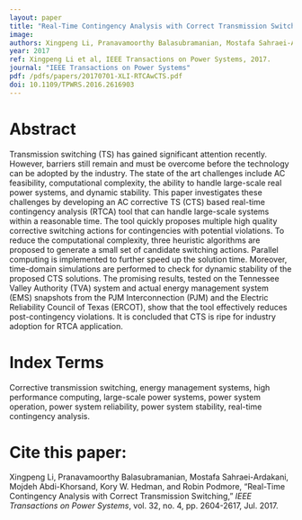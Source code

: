 ```yaml
---
layout: paper
title: "Real-Time Contingency Analysis with Correct Transmission Switching"
image: 
authors: Xingpeng Li, Pranavamoorthy Balasubramanian, Mostafa Sahraei-Ardakani, Mojdeh Abdi-Khorsand, Kory W. Hedman, Robin Podmore.
year: 2017
ref: Xingpeng Li et al, IEEE Transactions on Power Systems, 2017.
journal: "IEEE Transactions on Power Systems"
pdf: /pdfs/papers/20170701-XLI-RTCAwCTS.pdf
doi: 10.1109/TPWRS.2016.2616903 
---
```


# Abstract

Transmission switching (TS) has gained significant attention recently. However, barriers still remain and must be overcome before the technology can be adopted by the industry. The state of the art challenges include AC feasibility, computational complexity, the ability to handle large-scale real power systems, and dynamic stability. This paper investigates these challenges by developing an AC corrective TS (CTS) based real-time contingency analysis (RTCA) tool that can handle large-scale systems within a reasonable time. The tool quickly proposes multiple high quality corrective switching actions for contingencies with potential violations. To reduce the computational complexity, three heuristic algorithms are proposed to generate a small set of candidate switching actions. Parallel computing is implemented to further speed up the solution time. Moreover, time-domain simulations are performed to check for dynamic stability of the proposed CTS solutions. The promising results, tested on the Tennessee Valley Authority (TVA) system and actual energy management system (EMS) snapshots from the PJM Interconnection (PJM) and the Electric Reliability Council of Texas (ERCOT), show that the tool effectively reduces post-contingency violations. It is concluded that CTS is ripe for industry adoption for RTCA application.

# Index Terms
Corrective transmission switching, energy management systems, high performance computing, large-scale power systems, power system operation, power system reliability, power system stability, real-time contingency analysis.

# Cite this paper:
Xingpeng Li, Pranavamoorthy Balasubramanian, Mostafa Sahraei-Ardakani, Mojdeh Abdi-Khorsand, Kory W. Hedman, and Robin Podmore, “Real-Time Contingency Analysis with Correct Transmission Switching,” *IEEE Transactions on Power Systems*, vol. 32, no. 4, pp. 2604-2617, Jul. 2017.